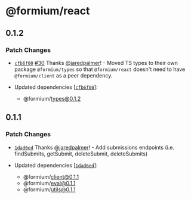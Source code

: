 # @formium/react

## 0.1.2

### Patch Changes

- [`cfb6f00`](https://github.com/formium/formium/commit/cfb6f008d52d124b5036fd466ccef87e0fa33046) [#30](https://github.com/formium/formium/pull/30) Thanks [@jaredpalmer](https://github.com/jaredpalmer)! - Moved TS types to their own package `@formium/types` so that `@formium/react` doesn't need to have `@formium/client` as a peer dependency.

- Updated dependencies [[`cfb6f00`](https://github.com/formium/formium/commit/cfb6f008d52d124b5036fd466ccef87e0fa33046)]:
  - @formium/types@0.1.2

## 0.1.1

### Patch Changes

- [`1dad6ed`](https://github.com/formium/formium/commit/1dad6ed80313088e7d853167b7a31e337d81d2a0) Thanks [@jaredpalmer](https://github.com/jaredpalmer)! - Add submissions endpoints (i.e. findSubmits, getSubmit, deleteSubmit, deleteSubmits)

- Updated dependencies [[`1dad6ed`](https://github.com/formium/formium/commit/1dad6ed80313088e7d853167b7a31e337d81d2a0)]:
  - @formium/client@0.1.1
  - @formium/eval@0.1.1
  - @formium/utils@0.1.1
